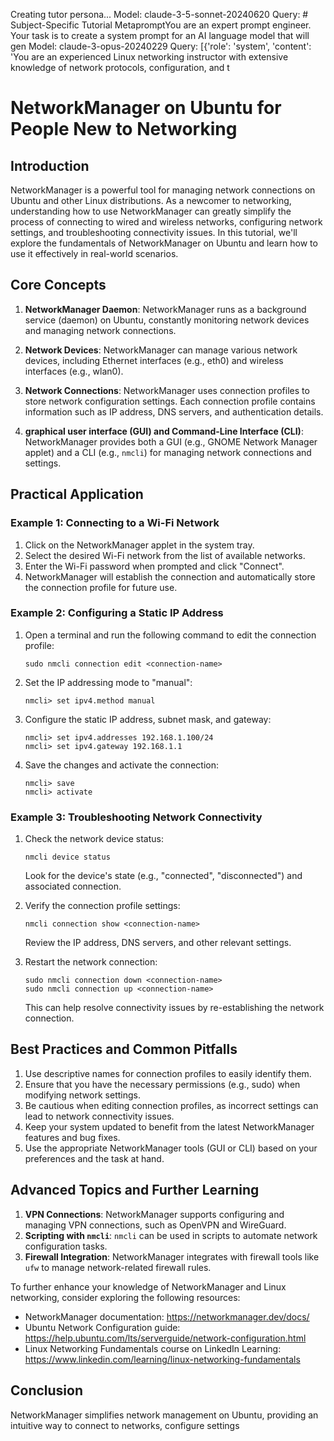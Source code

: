 Creating tutor persona...
Model: claude-3-5-sonnet-20240620   Query: # Subject-Specific Tutorial MetapromptYou are an expert prompt engineer. Your task is to create a system prompt for an AI language model that will gen
Model: claude-3-opus-20240229   Query: [{'role': 'system', 'content': 'You are an experienced Linux networking instructor with extensive knowledge of network protocols, configuration, and t
# NetworkManager on Ubuntu for People New to Networking

## Introduction
NetworkManager is a powerful tool for managing network connections on Ubuntu and other Linux distributions. As a newcomer to networking, understanding how to use NetworkManager can greatly simplify the process of connecting to wired and wireless networks, configuring network settings, and troubleshooting connectivity issues. In this tutorial, we'll explore the fundamentals of NetworkManager on Ubuntu and learn how to use it effectively in real-world scenarios.

## Core Concepts
1. **NetworkManager Daemon**: NetworkManager runs as a background service (daemon) on Ubuntu, constantly monitoring network devices and managing network connections.

2. **Network Devices**: NetworkManager can manage various network devices, including Ethernet interfaces (e.g., eth0) and wireless interfaces (e.g., wlan0).

3. **Network Connections**: NetworkManager uses connection profiles to store network configuration settings. Each connection profile contains information such as IP address, DNS servers, and authentication details.

4. **graphical user interface (GUI) and Command-Line Interface (CLI)**: NetworkManager provides both a GUI (e.g., GNOME Network Manager applet) and a CLI (e.g., `nmcli`) for managing network connections and settings.

## Practical Application
### Example 1: Connecting to a Wi-Fi Network
1. Click on the NetworkManager applet in the system tray.
2. Select the desired Wi-Fi network from the list of available networks.
3. Enter the Wi-Fi password when prompted and click "Connect".
4. NetworkManager will establish the connection and automatically store the connection profile for future use.

### Example 2: Configuring a Static IP Address
1. Open a terminal and run the following command to edit the connection profile:
   ```
   sudo nmcli connection edit <connection-name>
   ```
2. Set the IP addressing mode to "manual":
   ```
   nmcli> set ipv4.method manual
   ```
3. Configure the static IP address, subnet mask, and gateway:
   ```
   nmcli> set ipv4.addresses 192.168.1.100/24
   nmcli> set ipv4.gateway 192.168.1.1
   ```
4. Save the changes and activate the connection:
   ```
   nmcli> save
   nmcli> activate
   ```

### Example 3: Troubleshooting Network Connectivity
1. Check the network device status:
   ```
   nmcli device status
   ```
   Look for the device's state (e.g., "connected", "disconnected") and associated connection.

2. Verify the connection profile settings:
   ```
   nmcli connection show <connection-name>
   ```
   Review the IP address, DNS servers, and other relevant settings.

3. Restart the network connection:
   ```
   sudo nmcli connection down <connection-name>
   sudo nmcli connection up <connection-name>
   ```
   This can help resolve connectivity issues by re-establishing the network connection.

## Best Practices and Common Pitfalls
1. Use descriptive names for connection profiles to easily identify them.
2. Ensure that you have the necessary permissions (e.g., sudo) when modifying network settings.
3. Be cautious when editing connection profiles, as incorrect settings can lead to network connectivity issues.
4. Keep your system updated to benefit from the latest NetworkManager features and bug fixes.
5. Use the appropriate NetworkManager tools (GUI or CLI) based on your preferences and the task at hand.

## Advanced Topics and Further Learning
1. **VPN Connections**: NetworkManager supports configuring and managing VPN connections, such as OpenVPN and WireGuard.
2. **Scripting with `nmcli`**: `nmcli` can be used in scripts to automate network configuration tasks.
3. **Firewall Integration**: NetworkManager integrates with firewall tools like `ufw` to manage network-related firewall rules.

To further enhance your knowledge of NetworkManager and Linux networking, consider exploring the following resources:
- NetworkManager documentation: https://networkmanager.dev/docs/
- Ubuntu Network Configuration guide: https://help.ubuntu.com/lts/serverguide/network-configuration.html
- Linux Networking Fundamentals course on LinkedIn Learning: https://www.linkedin.com/learning/linux-networking-fundamentals

## Conclusion
NetworkManager simplifies network management on Ubuntu, providing an intuitive way to connect to networks, configure settings
